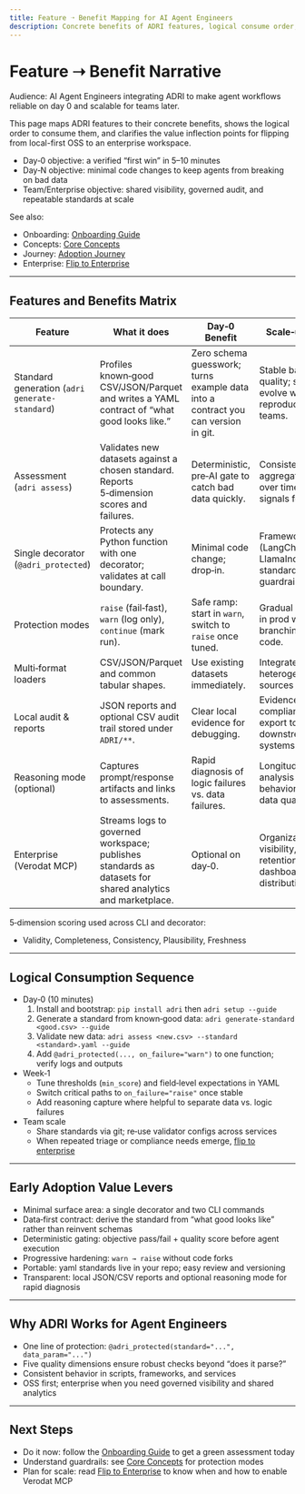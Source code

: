 ```yaml
---
title: Feature ➝ Benefit Mapping for AI Agent Engineers
description: Concrete benefits of ADRI features, logical consume order, early adoption levers, and enterprise scale-up value.
---
```


# Feature ➝ Benefit Narrative

Audience: AI Agent Engineers integrating ADRI to make agent workflows reliable on day 0 and scalable for teams later.

This page maps ADRI features to their concrete benefits, shows the logical order to consume them, and clarifies the value inflection points for flipping from local-first OSS to an enterprise workspace.

- Day‑0 objective: a verified “first win” in 5–10 minutes
- Day‑N objective: minimal code changes to keep agents from breaking on bad data
- Team/Enterprise objective: shared visibility, governed audit, and repeatable standards at scale

See also:
- Onboarding: [Onboarding Guide](onboarding-guide.md)
- Concepts: [Core Concepts](core-concepts.md)
- Journey: [Adoption Journey](adoption-journey.md)
- Enterprise: [Flip to Enterprise](flip-to-enterprise.md)

---

## Features and Benefits Matrix

| Feature | What it does | Day‑0 Benefit | Scale‑up Benefit |
|---|---|---|---|
| Standard generation (`adri generate-standard`) | Profiles known‑good CSV/JSON/Parquet and writes a YAML contract of “what good looks like.” | Zero schema guesswork; turns example data into a contract you can version in git. | Stable baseline for quality; standards evolve with PRs; reproducible across teams. |
| Assessment (`adri assess`) | Validates new datasets against a chosen standard. Reports 5‑dimension scores and failures. | Deterministic, pre‑AI gate to catch bad data quickly. | Consistent triage; aggregate quality over time; objective signals for ops. |
| Single decorator (`@adri_protected`) | Protects any Python function with one decorator; validates at call boundary. | Minimal code change; drop‑in. | Framework‑agnostic (LangChain, CrewAI, LlamaIndex, etc.); standardized guardrail point. |
| Protection modes | `raise` (fail‑fast), `warn` (log only), `continue` (mark run). | Safe ramp: start in `warn`, switch to `raise` once tuned. | Gradual hardening in prod without branching agent code. |
| Multi‑format loaders | CSV/JSON/Parquet and common tabular shapes. | Use existing datasets immediately. | Integrates with heterogeneous data sources over time. |
| Local audit & reports | JSON reports and optional CSV audit trail stored under `ADRI/**`. | Clear local evidence for debugging. | Evidence trails for compliance; easy export to downstream systems. |
| Reasoning mode (optional) | Captures prompt/response artifacts and links to assessments. | Rapid diagnosis of logic failures vs. data failures. | Longitudinal analysis of agent behavior alongside data quality. |
| Enterprise (Verodat MCP) | Streams logs to governed workspace; publishes standards as datasets for shared analytics and marketplace. | Optional on day‑0. | Organization‑wide visibility, RBAC, retention, dashboards, distribution. |

5‑dimension scoring used across CLI and decorator:
- Validity, Completeness, Consistency, Plausibility, Freshness

---

## Logical Consumption Sequence

- Day‑0 (10 minutes)
  1) Install and bootstrap: `pip install adri` then `adri setup --guide`
  2) Generate a standard from known‑good data: `adri generate-standard <good.csv> --guide`
  3) Validate new data: `adri assess <new.csv> --standard <standard>.yaml --guide`
  4) Add `@adri_protected(..., on_failure="warn")` to one function; verify logs and outputs
- Week‑1
  - Tune thresholds (`min_score`) and field‑level expectations in YAML
  - Switch critical paths to `on_failure="raise"` once stable
  - Add reasoning capture where helpful to separate data vs. logic failures
- Team scale
  - Share standards via git; re‑use validator configs across services
  - When repeated triage or compliance needs emerge, [flip to enterprise](flip-to-enterprise.md)

---

## Early Adoption Value Levers

- Minimal surface area: a single decorator and two CLI commands
- Data‑first contract: derive the standard from “what good looks like” rather than reinvent schemas
- Deterministic gating: objective pass/fail + quality score before agent execution
- Progressive hardening: `warn → raise` without code forks
- Portable: yaml standards live in your repo; easy review and versioning
- Transparent: local JSON/CSV reports and optional reasoning mode for rapid diagnosis

---

## Why ADRI Works for Agent Engineers

- One line of protection: `@adri_protected(standard="...", data_param="...")`
- Five quality dimensions ensure robust checks beyond “does it parse?”
- Consistent behavior in scripts, frameworks, and services
- OSS first; enterprise when you need governed visibility and shared analytics

---

## Next Steps

- Do it now: follow the [Onboarding Guide](onboarding-guide.md) to get a green assessment today
- Understand guardrails: see [Core Concepts](core-concepts.md#protection-modes) for protection modes
- Plan for scale: read [Flip to Enterprise](flip-to-enterprise.md) to know when and how to enable Verodat MCP
